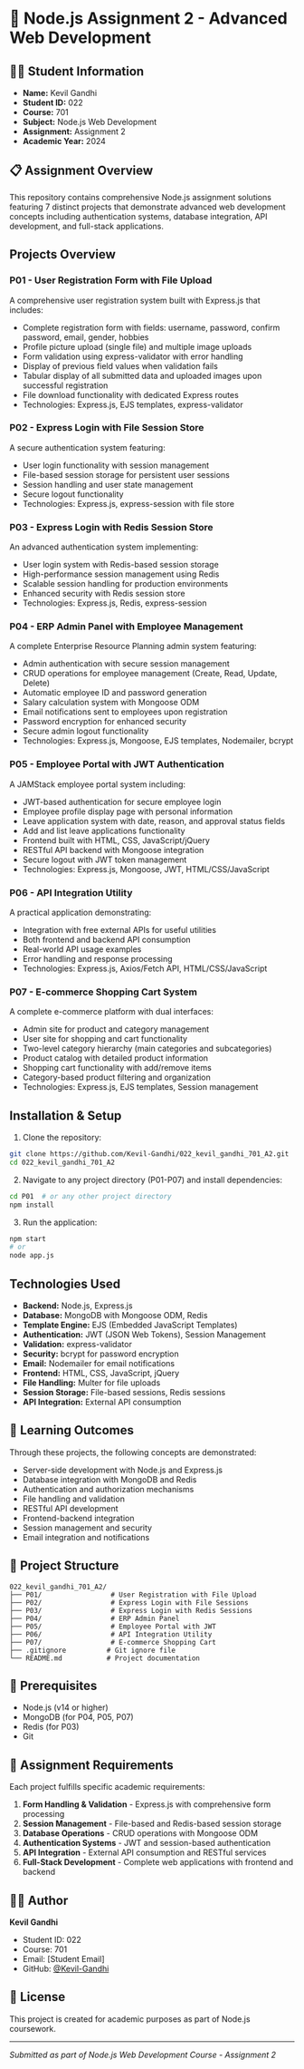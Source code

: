 # 🚀 Node.js Assignment 2 - Advanced Web Development

## 👨‍💻 Student Information
- **Name:** Kevil Gandhi
- **Student ID:** 022
- **Course:** 701
- **Subject:** Node.js Web Development
- **Assignment:** Assignment 2
- **Academic Year:** 2024

## 📋 Assignment Overview
This repository contains comprehensive Node.js assignment solutions featuring 7 distinct projects that demonstrate advanced web development concepts including authentication systems, database integration, API development, and full-stack applications.

## Projects Overview

### P01 - User Registration Form with File Upload
A comprehensive user registration system built with Express.js that includes:
- Complete registration form with fields: username, password, confirm password, email, gender, hobbies
- Profile picture upload (single file) and multiple image uploads
- Form validation using express-validator with error handling
- Display of previous field values when validation fails
- Tabular display of all submitted data and uploaded images upon successful registration
- File download functionality with dedicated Express routes
- Technologies: Express.js, EJS templates, express-validator

### P02 - Express Login with File Session Store
A secure authentication system featuring:
- User login functionality with session management
- File-based session storage for persistent user sessions
- Session handling and user state management
- Secure logout functionality
- Technologies: Express.js, express-session with file store

### P03 - Express Login with Redis Session Store
An advanced authentication system implementing:
- User login system with Redis-based session storage
- High-performance session management using Redis
- Scalable session handling for production environments
- Enhanced security with Redis session store
- Technologies: Express.js, Redis, express-session

### P04 - ERP Admin Panel with Employee Management
A complete Enterprise Resource Planning admin system featuring:
- Admin authentication with secure session management
- CRUD operations for employee management (Create, Read, Update, Delete)
- Automatic employee ID and password generation
- Salary calculation system with Mongoose ODM
- Email notifications sent to employees upon registration
- Password encryption for enhanced security
- Secure admin logout functionality
- Technologies: Express.js, Mongoose, EJS templates, Nodemailer, bcrypt

### P05 - Employee Portal with JWT Authentication
A JAMStack employee portal system including:
- JWT-based authentication for secure employee login
- Employee profile display page with personal information
- Leave application system with date, reason, and approval status fields
- Add and list leave applications functionality
- Frontend built with HTML, CSS, JavaScript/jQuery
- RESTful API backend with Mongoose integration
- Secure logout with JWT token management
- Technologies: Express.js, Mongoose, JWT, HTML/CSS/JavaScript

### P06 - API Integration Utility
A practical application demonstrating:
- Integration with free external APIs for useful utilities
- Both frontend and backend API consumption
- Real-world API usage examples
- Error handling and response processing
- Technologies: Express.js, Axios/Fetch API, HTML/CSS/JavaScript

### P07 - E-commerce Shopping Cart System
A complete e-commerce platform with dual interfaces:
- Admin site for product and category management
- User site for shopping and cart functionality
- Two-level category hierarchy (main categories and subcategories)
- Product catalog with detailed product information
- Shopping cart functionality with add/remove items
- Category-based product filtering and organization
- Technologies: Express.js, EJS templates, Session management

## Installation & Setup

1. Clone the repository:
```bash
git clone https://github.com/Kevil-Gandhi/022_kevil_gandhi_701_A2.git
cd 022_kevil_gandhi_701_A2
```

2. Navigate to any project directory (P01-P07) and install dependencies:
```bash
cd P01  # or any other project directory
npm install
```

3. Run the application:
```bash
npm start
# or
node app.js
```

## Technologies Used
- **Backend:** Node.js, Express.js
- **Database:** MongoDB with Mongoose ODM, Redis
- **Template Engine:** EJS (Embedded JavaScript Templates)
- **Authentication:** JWT (JSON Web Tokens), Session Management
- **Validation:** express-validator
- **Security:** bcrypt for password encryption
- **Email:** Nodemailer for email notifications
- **Frontend:** HTML, CSS, JavaScript, jQuery
- **File Handling:** Multer for file uploads
- **Session Storage:** File-based sessions, Redis sessions
- **API Integration:** External API consumption

## 🎯 Learning Outcomes
Through these projects, the following concepts are demonstrated:
- Server-side development with Node.js and Express.js
- Database integration with MongoDB and Redis
- Authentication and authorization mechanisms
- File handling and validation
- RESTful API development
- Frontend-backend integration
- Session management and security
- Email integration and notifications

## 📁 Project Structure
```
022_kevil_gandhi_701_A2/
├── P01/                 # User Registration with File Upload
├── P02/                 # Express Login with File Sessions
├── P03/                 # Express Login with Redis Sessions
├── P04/                 # ERP Admin Panel
├── P05/                 # Employee Portal with JWT
├── P06/                 # API Integration Utility
├── P07/                 # E-commerce Shopping Cart
├── .gitignore          # Git ignore file
└── README.md           # Project documentation
```

## 🔧 Prerequisites
- Node.js (v14 or higher)
- MongoDB (for P04, P05, P07)
- Redis (for P03)
- Git

## 📝 Assignment Requirements
Each project fulfills specific academic requirements:
1. **Form Handling & Validation** - Express.js with comprehensive form processing
2. **Session Management** - File-based and Redis-based session storage
3. **Database Operations** - CRUD operations with Mongoose ODM
4. **Authentication Systems** - JWT and session-based authentication
5. **API Integration** - External API consumption and RESTful services
6. **Full-Stack Development** - Complete web applications with frontend and backend

## 👨‍🎓 Author
**Kevil Gandhi**  
- Student ID: 022
- Course: 701
- Email: [Student Email]
- GitHub: [@Kevil-Gandhi](https://github.com/Kevil-Gandhi)

## 📄 License
This project is created for academic purposes as part of Node.js coursework.

---
*Submitted as part of Node.js Web Development Course - Assignment 2*